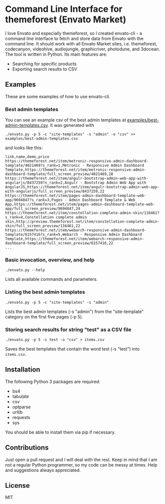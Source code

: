 # Command Line Interface for themeforest (Envato Market)

I love Envato and especially themeforest, so I created envato-cli - a command line interface to fetch and store data
from Envato with the command line. It should work with all Envato Market sites, i.e. themeforest, codecanyon,
videohive, audiojungle, graphicriver, photodune, and 3docean. The tool is written in Python. Its main features are:
* Searching for specific products
* Exporting search results to CSV

## Examples
These are some examples of how to use envato-cli.

### Best admin templates
You can see an example csv of the best admin templates at [examples/best-admin-templates.csv](examples/best-admin-templates.csv).
It was generated with

```
./envato.py -p 5 -c "site-templates" -s "admin" -o "csv" >> examples/best-admin-templates.csv
```

and looks like this:

```
link,name,demo,price
https://themeforest.net/item/metronic-responsive-admin-dashboard-template/4021469?s_rank=1,Metronic - Responsive Admin Dashboard Template,https://themeforest.net/item/metronic-responsive-admin-dashboard-template/full_screen_preview/4021469,28
https://themeforest.net/item/angulr-bootstrap-admin-web-app-with-angularjs/8437259?s_rank=2,Angulr - Bootstrap Admin Web App with AngularJS,https://themeforest.net/item/angulr-bootstrap-admin-web-app-with-angularjs/full_screen_preview/8437259,22
https://themeforest.net/item/pages-admin-dashboard-template-web-app/9694847?s_rank=3,Pages - Admin Dashboard Template & Web App,https://themeforest.net/item/pages-admin-dashboard-template-web-app/full_screen_preview/9694847,24
https://themeforest.net/item/constellation-complete-admin-skin/116461?s_rank=4,Constellation complete admin skin,http://preview.themeforest.net/item/constellation-complete-admin-skin/full_screen_preview/116461,22
https://themeforest.net/item/webarch-responsive-admin-dashboard-template/6157416?s_rank=5,Webarch - Responsive Admin Dashboard Template,https://themeforest.net/item/webarch-responsive-admin-dashboard-template/full_screen_preview/6157416,22
...
```

### Basic invocation, overview, and help
    ./envato.py --help
Lists all available commands and parameters.

### Listing the best admin templates
    ./envato.py -p 5 -c "site-templates" -s "admin"
Lists the best admin templates (-s "admin") from the "site-template" category on the first five pages (-p 5).

### Storing search results for string "test" as a CSV file
    ./envato.py -p 5 -s test -o "csv" > items.csv
Saves the best templates that contain the word test (-s "test") into `items.csv`.

## Installation
The following Python 3 packages are required:
* bs4
* tabulate
* csv
* optparse
* urllib
* requests
* sys

You should be able to install them via pip if necessary.

## Contributions
Just open a pull request and I will deal with the rest. Keep in mind that I am not a regular Python programmer, so my
code can be messy at times. Help and suggestions always appreciated.

## License
MIT
